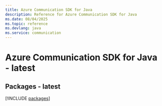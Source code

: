 ```yaml
---
title: Azure Communication SDK for Java
description: Reference for Azure Communication SDK for Java
ms.date: 08/04/2025
ms.topic: reference
ms.devlang: java
ms.service: communication
---
```

# Azure Communication SDK for Java - latest
## Packages - latest
[!INCLUDE [packages](communication-index.md)]